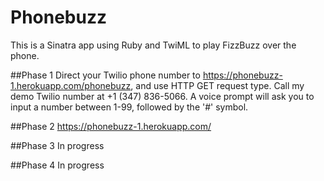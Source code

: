# Phonebuzz
This is a Sinatra app using Ruby and TwiML to play FizzBuzz over the phone.

##Phase 1
Direct your Twilio phone number to https://phonebuzz-1.herokuapp.com/phonebuzz, and use HTTP GET request type. Call my demo Twilio number at +1 (347) 836-5066. A voice prompt will ask you to input a number between 1-99, followed by the '#' symbol.

##Phase 2
https://phonebuzz-1.herokuapp.com/

##Phase 3
In progress

##Phase 4
In progress

